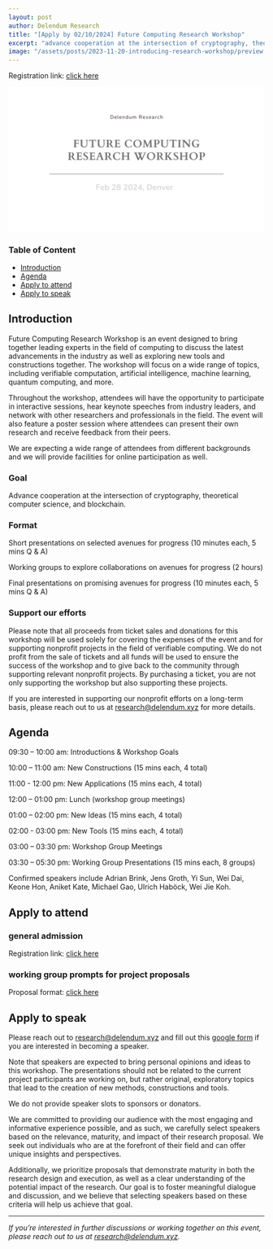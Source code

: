 ```yaml
---
layout: post
author: Delendum Research
title: "[Apply by 02/10/2024] Future Computing Research Workshop"
excerpt: "advance cooperation at the intersection of cryptography, theoretical computer science, and blockchain"
image: "/assets/posts/2023-11-20-introducing-research-workshop/preview.png"
---
```


Registration link: [click here](https://lu.ma/5m5y8dri)

![graph](/assets/posts/2023-11-20-introducing-research-workshop/preview.png)

### Table of Content

- [Introduction](#introduction)
- [Agenda](#agenda)
- [Apply to attend](#apply-to-attend)
- [Apply to speak](#apply-to-speak)

## Introduction

Future Computing Research Workshop is an event designed to bring together leading experts in the field of computing to discuss the latest advancements in the industry as well as exploring new tools and constructions together. The workshop will focus on a wide range of topics, including verifiable computation, artificial intelligence, machine learning, quantum computing, and more.

Throughout the workshop, attendees will have the opportunity to participate in interactive sessions, hear keynote speeches from industry leaders, and network with other researchers and professionals in the field. The event will also feature a poster session where attendees can present their own research and receive feedback from their peers.

We are expecting a wide range of attendees from different backgrounds and we will provide facilities for online participation as well.

### Goal

Advance cooperation at the intersection of cryptography, theoretical computer science, and blockchain.

### Format

Short presentations on selected avenues for progress (10 minutes each, 5 mins Q & A)

Working groups to explore collaborations on avenues for progress (2 hours)

Final presentations on promising avenues for progress (10 minutes each, 5 mins Q & A)

### Support our efforts

Please note that all proceeds from ticket sales and donations for this workshop will be used solely for covering the expenses of the event and for supporting nonprofit projects in the field of verifiable computing. We do not profit from the sale of tickets and all funds will be used to ensure the success of the workshop and to give back to the community through supporting relevant nonprofit projects. By purchasing a ticket, you are not only supporting the workshop but also supporting these projects.

If you are interested in supporting our nonprofit efforts on a long-term basis, please reach out to us at research@delendum.xyz for more details.

## Agenda

09:30 – 10:00 am: Introductions & Workshop Goals

10:00 – 11:00 am: New Constructions (15 mins each, 4 total)

11:00 - 12:00 pm: New Applications (15 mins each, 4 total)

12:00 – 01:00 pm: Lunch (workshop group meetings)

01:00 – 02:00 pm: New Ideas (15 mins each, 4 total)

02:00 - 03:00 pm: New Tools (15 mins each, 4 total)

03:00 – 03:30 pm: Workshop Group Meetings

03:30 – 05:30 pm: Working Group Presentations (15 mins each, 8 groups)

Confirmed speakers include Adrian Brink, Jens Groth, Yi Sun, Wei Dai, Keone Hon, Aniket Kate, Michael Gao, Ulrich Haböck, Wei Jie Koh.

## Apply to attend

### general admission

Registration link: [click here](https://lu.ma/5m5y8dri)

### working group prompts for project proposals

Proposal format: [click here](https://docs.google.com/document/d/1ifj_uGrlaXbBMBRLjVeCkQc1MdfZrpEX/edit?usp=sharing&ouid=105337105111275177447&rtpof=true&sd=true)

## Apply to speak

Please reach out to research@delendum.xyz and fill out this [google form](https://docs.google.com/forms/d/e/1FAIpQLSc71LWseHL_Kmxi31fioBb8KIyBoVHD_7TkXCBi97WO79Jt0g/viewform) if you are interested in becoming a speaker.

Note that speakers are expected to bring personal opinions and ideas to this workshop. The presentations should not be related to the current project participants are working on, but rather original, exploratory topics that lead to the creation of new methods, constructions and tools.

We do not provide speaker slots to sponsors or donators.

We are committed to providing our audience with the most engaging and informative experience possible, and as such, we carefully select speakers based on the relevance, maturity, and impact of their research proposal. We seek out individuals who are at the forefront of their field and can offer unique insights and perspectives. 

Additionally, we prioritize proposals that demonstrate maturity in both the research design and execution, as well as a clear understanding of the potential impact of the research. Our goal is to foster meaningful dialogue and discussion, and we believe that selecting speakers based on these criteria will help us achieve that goal.


__________________________________

_If you’re interested in further discussions or working together on this event, please reach out to us at research@delendum.xyz._






